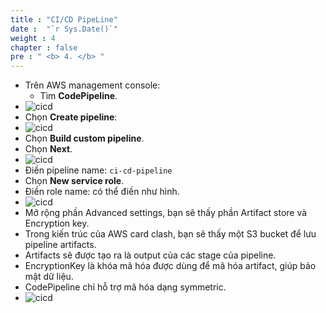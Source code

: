 ```yaml
---
title : "CI/CD PipeLine"
date :  "`r Sys.Date()`" 
weight : 4 
chapter : false
pre : " <b> 4. </b> "
---
```

* Trên AWS management console:
  * Tìm **CodePipeline**.
* ![cicd](/workshop-aws-card-clash-7/images/4.s3/4.1.png) 
* Chọn **Create pipeline**:
* ![cicd](/workshop-aws-card-clash-7/images/4.s3/4.2.png) 
* Chọn **Build custom pipeline**.
* Chọn **Next**.
* ![cicd](/workshop-aws-card-clash-7/images/4.s3/4.3.png) 
* Điền pipeline name: ```ci-cd-pipeline```
* Chọn **New service role**.
* Điền role name: có thể điền như hình.
* ![cicd](/workshop-aws-card-clash-7/images/4.s3/4.4.png) 
* Mở rộng phần Advanced settings, bạn sẽ thấy phần Artifact store và Encryption key.
* Trong kiến trúc của AWS card clash, bạn sẽ thấy một S3 bucket để lưu pipeline artifacts.
* Artifacts sẽ được tạo ra là output của các stage của pipeline.
* EncryptionKey là khóa mã hóa được dùng để mã hóa artifact, giúp bảo mật dữ liệu.
* CodePipeline chỉ hỗ trợ mã hóa dạng symmetric. 
* ![cicd](/workshop-aws-card-clash-7/images/4.s3/4.5.png) 

 


